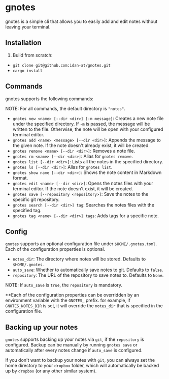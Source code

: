 # gnotes

gnotes is a simple cli that allows you to easily add and edit notes without leaving your terminal.

## Installation
1. Build from scratch:

- `git clone git@github.com:idan-at/gnotes.git`
- `cargo install`

## Commands

gnotes supports the following commands:

NOTE: For all commands, the default directory is `"notes"`.

- `gnotes new <name> [--dir <dir>] [-m message]`: Creates a new note file under the specified directory. If `-m` is passed, the message will be written to the file. Otherwise, the note will be open with your configured terminal editor.
- `gnotes add <name> <message> [--dir <dir>]`: Appends the message to the given note. If the note doesn't already exist, it will be created.
- `gnotes remove <name> [--dir <dir>]`: Removes a note file.
- `gnotes rm <name> [--dir <dir>]`: Alias for `gnotes remove`.
- `gnotes list [--dir <dir>]`: Lists all the notes in the specified directory.
- `gnotes ls [--dir <dir>]`: Alias for `gnotes list`.
- `gnotes show name [--dir <dir>]`: Shows the note content in Markdown format.
- `gnotes edit <name> [--dir <dir>]`: Opens the notes files with your terminal editor. If the note doesn't exist, it will be created.
- `gnotes save [--repository <repository>]`: Save the notes to the specific git repository.
- `gnotes search [--dir <dir>] tag`: Searches the notes files with the specified tag.
- `gnotes tag <name> [--dir <dir>] tags`: Adds tags for a specific note.

## Config

`gnotes` supports an optional configuration file under `$HOME/.gnotes.toml`. Each of the configuration properties is optional.
- `notes_dir`: The directory where notes will be stored. Defaults to `$HOME/.gnotes`.
- `auto_save`: Whether to automatically save notes to git. Defaults to `false`.
- `repository`: The URL of the repository to save notes to. Defaults to `None`.

NOTE: If `auto_save` is `true`, the `repository` is mandatory.

**Each of the configuration properties can be overridden by an environment variable with the `GNOTES_` prefix. for example, if `GNOTES_NOTES_DIR` is set, it will override the `notes_dir` that is specified in the configuration file.

## Backing up your notes
`gnotes` supports backing up your notes via `git`, if the `repository` is configured.
Backup can be manually by running `gnotes save` or automatically after every notes change if `auto_save` is configured.

If you don't want to backup your notes with `git`, you can always set the home directory to your `dropbox` folder, which will automatically be backed up by `dropbox` (or any other similar system).
